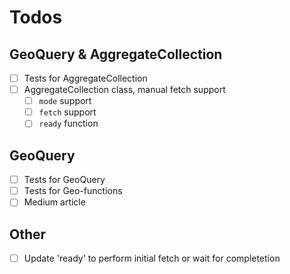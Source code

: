 # Todos

## GeoQuery & AggregateCollection
- [ ] Tests for AggregateCollection
- [ ] AggregateCollection class, manual fetch support
  - [ ] `mode` support
  - [ ] `fetch` support
  - [ ] `ready` function

## GeoQuery
- [ ] Tests for GeoQuery
- [ ] Tests for Geo-functions
- [ ] Medium article

## Other
- [ ] Update 'ready' to perform initial fetch or wait for completetion
